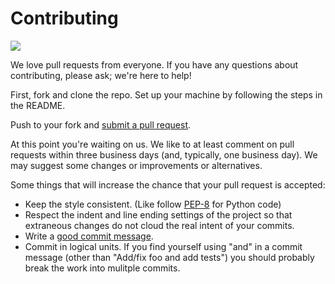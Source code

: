 # Contributing
![](https://cloud.githubusercontent.com/assets/1317406/12735830/8f89335c-c910-11e5-8aca-84b954159623.png)

We love pull requests from everyone. If you have any questions about contributing, please ask; we're here to help!

First, fork and clone the repo. Set up your machine by following the steps in the README.

Push to your fork and [submit a pull request](https://help.github.com/articles/using-pull-requests/).

At this point you're waiting on us. We like to at least comment on pull requests
within three business days (and, typically, one business day). We may suggest
some changes or improvements or alternatives.

Some things that will increase the chance that your pull request is accepted:

* Keep the style consistent. (Like follow [PEP-8](http://www.python.org/dev/peps/pep-0008/) for Python code)
* Respect the indent and line ending settings of the project so that 
  extraneous changes do not cloud the real intent of your commits.
* Write a [good commit message](http://tbaggery.com/2008/04/19/a-note-about-git-commit-messages.html).
* Commit in logical units. If you find yourself using "and" in a commit
  message (other than "Add/fix foo and add tests") you should probably
  break the work into mulitple commits.
